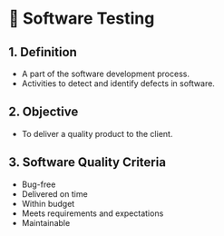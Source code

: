 # 📌 Software Testing

## 1. Definition
- A part of the software development process.
- Activities to detect and identify defects in software.

## 2. Objective
- To deliver a quality product to the client.

## 3. Software Quality Criteria
- Bug-free
- Delivered on time
- Within budget
- Meets requirements and expectations
- Maintainable
